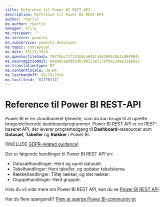```yaml
---
title: Reference til Power BI REST-API
description: Reference til Power BI REST-API
author: rkarlin
ms.author: rkarlin
manager: kfile
ms.reviewer: ''
ms.service: powerbi
ms.subservice: powerbi-developer
ms.topic: conceptual
ms.date: 05/25/2018
ms.openlocfilehash: 7677bbc71f141b0ca64bfa9d10d8c5b3c884904c
ms.sourcegitcommit: 60dad5aa0d85db790553e537bf8ac34ee3289ba3
ms.translationtype: HT
ms.contentlocale: da-DK
ms.lasthandoff: 05/29/2019
ms.locfileid: "61270114"
---
```

# <a name="power-bi-rest-api-reference"></a>Reference til Power BI REST-API

Power BI er en cloudbaseret tjeneste, som du kan bruge til at oprette brugerdefinerede dashboardprogrammer. Power BI REST API er en REST-baseret API, der leverer programadgang til **Dashboard**-ressourcer som **Datasæt**, **Tabeller** og **Rækker** i Power BI.

[!INCLUDE [GDPR-related guidance](../includes/gdpr-hybrid-note.md)]

Der er følgende handlinger til Power BI REST API'en:

* Datasæthandlinger: Hent og opret datasæt.
* Tabelhandlinger: Hent tabeller, og opdater tabelskema.
* Rækkehandlinger: Tilføj rækker, og slet rækker.
* Gruppehandlinger: Hent grupper.

Hvis du vil vide mere om Power BI REST API, kan du se [Power BI REST API](https://docs.microsoft.com/rest/api/power-bi/).

Har du flere spørgsmål? [Prøv at spørge Power BI-community'et](http://community.powerbi.com/)